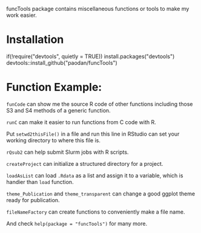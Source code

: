funcTools package contains miscellaneous functions or tools to make my work easier.

# Installation
if(!require("devtools", quietly = TRUE)) install.packages("devtools")
devtools::install_github("paodan/funcTools")

# Function Example:

`funCode` can show me the source R code of other functions including those S3 and S4 methods of a generic function.

`runC` can make it easier to run functions from C code with R.

Put `setwd2thisFile()` in a file and run this line in RStudio can set your working directory to 
where this file is. 

`rQsub2` can help submit Slurm jobs with R scripts.

`createProject` can initialize a structured directory for a project.

`loadAsList` can load `.Rdata` as a list and assign it to a variable, which is handier than `load` function.

`theme_Publication` and `theme_transparent` can change a good ggplot theme ready for publication.

`fileNameFactory` can create functions to conveniently make a file name.


And check `help(package = "funcTools")` for many more.